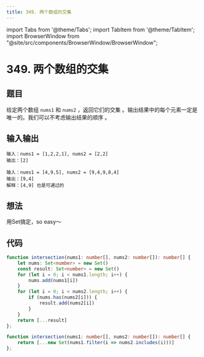 ```yaml
---
title: 349. 两个数组的交集
---
```


import Tabs from '@theme/Tabs';
import TabItem from '@theme/TabItem';
import BrowserWindow from "@site/src/components/BrowserWindow/BrowserWindow";

# 349. 两个数组的交集

## 题目

<BrowserWindow url='https://leetcode-cn.com/problems/intersection-of-two-arrays/'>

  给定两个数组 `nums1` 和 `nums2` ，返回它们的交集 。输出结果中的每个元素一定是唯一的。我们可以不考虑输出结果的顺序 。

</BrowserWindow>

## 输入输出

<Tabs groupId="solutions">
  <TabItem value="example1" label="示例1">

    输入：nums1 = [1,2,2,1], nums2 = [2,2]
    输出：[2]


  </TabItem>
  <TabItem value="example2" label="示例2">

    输入：nums1 = [4,9,5], nums2 = [9,4,9,8,4]
    输出：[9,4]
    解释：[4,9] 也是可通过的

  </TabItem>
</Tabs>

## 想法

用Set搞定，so easy～

## 代码

<Tabs groupId="solutions">
  <TabItem value="ts1" label="TypeScript 1">

```ts
function intersection(nums1: number[], nums2: number[]): number[] {
    let nums: Set<number> = new Set()
    const result: Set<number> = new Set()
    for (let i = 0; i < nums1.length; i++) {
        nums.add(nums1[i])
    }
    for (let i = 0; i < nums2.length; i++) {
        if (nums.has(nums2[i])) {
            result.add(nums2[i])
        }
    }
    return [...result]
};
```

  </TabItem>

  <TabItem value="ts2" label="TypeScript 2">

```ts
function intersection(nums1: number[], nums2: number[]): number[] {
    return [...new Set(nums1.filter(i => nums2.includes(i)))]
};
```

  </TabItem>
</Tabs>